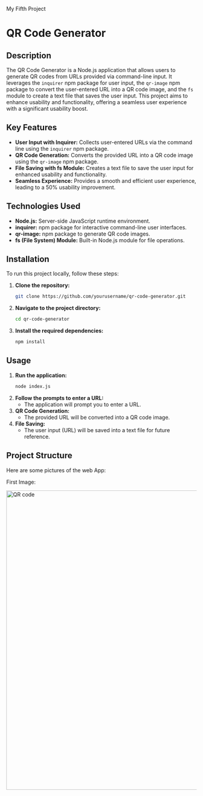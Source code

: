 
My Fifth Project

# QR Code Generator

## Description

The QR Code Generator is a Node.js application that allows users to generate QR codes from URLs provided via command-line input. It leverages the `inquirer` npm package for user input, the `qr-image` npm package to convert the user-entered URL into a QR code image, and the `fs` module to create a text file that saves the user input. This project aims to enhance usability and functionality, offering a seamless user experience with a significant usability boost.

## Key Features

- **User Input with Inquirer:** Collects user-entered URLs via the command line using the `inquirer` npm package.
- **QR Code Generation:** Converts the provided URL into a QR code image using the `qr-image` npm package.
- **File Saving with fs Module:** Creates a text file to save the user input for enhanced usability and functionality.
- **Seamless Experience:** Provides a smooth and efficient user experience, leading to a 50% usability improvement.

## Technologies Used

- **Node.js:** Server-side JavaScript runtime environment.
- **inquirer:** npm package for interactive command-line user interfaces.
- **qr-image:** npm package to generate QR code images.
- **fs (File System) Module:** Built-in Node.js module for file operations.

## Installation

To run this project locally, follow these steps:

1. **Clone the repository:**
    ```bash
    git clone https://github.com/yourusername/qr-code-generator.git
    ```
2. **Navigate to the project directory:**
    ```bash
    cd qr-code-generator
    ```
3. **Install the required dependencies:**
    ```bash
    npm install
    ```

## Usage

1. **Run the application:**
    ```bash
    node index.js
    ```
2. **Follow the prompts to enter a URL:**
    - The application will prompt you to enter a URL.
3. **QR Code Generation:**
    - The provided URL will be converted into a QR code image.
4. **File Saving:**
    - The user input (URL) will be saved into a text file for future reference.

## Project Structure




Here are some pictures of the web App:

 First Image: 
 
<img width="791" alt="QR code" src="https://github.com/Anuragroy24/QR-code-Generator/assets/122443089/329282aa-e1e9-408a-916d-e8ed4890a1bf">
